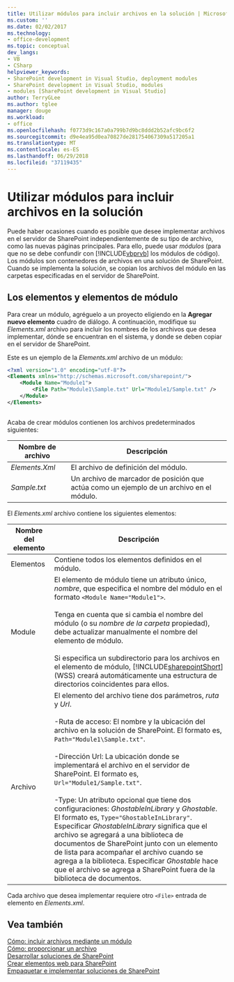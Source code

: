 ```yaml
---
title: Utilizar módulos para incluir archivos en la solución | Microsoft Docs
ms.custom: ''
ms.date: 02/02/2017
ms.technology:
- office-development
ms.topic: conceptual
dev_langs:
- VB
- CSharp
helpviewer_keywords:
- SharePoint development in Visual Studio, deployment modules
- SharePoint development in Visual Studio, modules
- modules [SharePoint development in Visual Studio]
author: TerryGLee
ms.author: tglee
manager: douge
ms.workload:
- office
ms.openlocfilehash: f0773d9c167a0a799b7d9bc8ddd2b52afc9bc6f2
ms.sourcegitcommit: d9e4ea95d0ea70827de281754067309a517205a1
ms.translationtype: MT
ms.contentlocale: es-ES
ms.lasthandoff: 06/29/2018
ms.locfileid: "37119435"
---
```

# <a name="use-modules-to-include-files-in-the-solution"></a>Utilizar módulos para incluir archivos en la solución
  Puede haber ocasiones cuando es posible que desee implementar archivos en el servidor de SharePoint independientemente de su tipo de archivo, como las nuevas páginas principales. Para ello, puede usar *módulos* (para que no se debe confundir con [!INCLUDE[vbprvb](../sharepoint/includes/vbprvb-md.md)] los módulos de código). Los módulos son contenedores de archivos en una solución de SharePoint. Cuando se implementa la solución, se copian los archivos del módulo en las carpetas especificadas en el servidor de SharePoint.  
  
## <a name="module-items-and-elements"></a>Los elementos y elementos de módulo
 Para crear un módulo, agréguelo a un proyecto eligiendo en la **Agregar nuevo elemento** cuadro de diálogo. A continuación, modifique su *Elements.xml* archivo para incluir los nombres de los archivos que desea implementar, dónde se encuentran en el sistema, y donde se deben copiar en el servidor de SharePoint.  
  
 Este es un ejemplo de la *Elements.xml* archivo de un módulo:  
  
```xml  
<?xml version="1.0" encoding="utf-8"?>  
<Elements xmlns="http://schemas.microsoft.com/sharepoint/">  
    <Module Name="Module1">  
        <File Path="Module1\Sample.txt" Url="Module1/Sample.txt" />  
    </Module>  
</Elements>  
  
```  
  
 Acaba de crear módulos contienen los archivos predeterminados siguientes:  
  
|Nombre de archivo|Descripción|  
|---------------|-----------------|  
|*Elements.Xml*|El archivo de definición del módulo.|  
|*Sample.txt*|Un archivo de marcador de posición que actúa como un ejemplo de un archivo en el módulo.|  
  
 El *Elements.xml* archivo contiene los siguientes elementos:  
  
|Nombre del elemento|Descripción|  
|------------------|-----------------|  
|Elementos|Contiene todos los elementos definidos en el módulo.|  
|Module|El elemento de módulo tiene un atributo único, *nombre*, que especifica el nombre del módulo en el formato `<Module Name="Module1">`.<br /><br /> Tenga en cuenta que si cambia el nombre del módulo (o su *nombre de la carpeta* propiedad), debe actualizar manualmente el nombre del elemento de módulo.<br /><br /> Si especifica un subdirectorio para los archivos en el elemento de módulo, [!INCLUDE[sharepointShort](../sharepoint/includes/sharepointshort-md.md)] (WSS) creará automáticamente una estructura de directorios coincidentes para ellos.|  
|Archivo|El elemento del archivo tiene dos parámetros, *ruta* y *Url*.<br /><br /> -Ruta de acceso: El nombre y la ubicación del archivo en la solución de SharePoint. El formato es, `Path="Module1\Sample.txt"`.<br /><br /> -Dirección Url: La ubicación donde se implementará el archivo en el servidor de SharePoint. El formato es, `Url="Module1/Sample.txt"`.<br /><br /> -Type: Un atributo opcional que tiene dos configuraciones: *GhostableInLibrary* y *Ghostable*. El formato es, `Type="GhostableInLibrary"`. Especificar *GhostableInLibrary* significa que el archivo se agregará a una biblioteca de documentos de SharePoint junto con un elemento de lista para acompañar el archivo cuando se agrega a la biblioteca. Especificar *Ghostable* hace que el archivo se agrega a SharePoint fuera de la biblioteca de documentos.|  
  
 Cada archivo que desea implementar requiere otro `<File>` entrada de elemento en *Elements.xml*.  
  
## <a name="see-also"></a>Vea también
 [Cómo: incluir archivos mediante un módulo](../sharepoint/how-to-include-files-by-using-a-module.md)   
 [Cómo: proporcionar un archivo](http://go.microsoft.com/fwlink/?LinkID=144271)   
 [Desarrollar soluciones de SharePoint](../sharepoint/developing-sharepoint-solutions.md)   
 [Crear elementos web para SharePoint](../sharepoint/creating-web-parts-for-sharepoint.md)   
 [Empaquetar e implementar soluciones de SharePoint](../sharepoint/packaging-and-deploying-sharepoint-solutions.md)  
  
